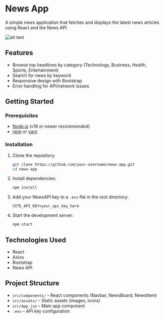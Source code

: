 # News App

A simple news application that fetches and displays the latest news articles using React and the News API.

![alt text](<Screenshot 2025-06-29 at 6.36.53 PM.png>)

## Features

- Browse top headlines by category (Technology, Business, Health, Sports, Entertainment)
- Search for news by keyword
- Responsive design with Bootstrap
- Error handling for API/network issues

## Getting Started

### Prerequisites

- [Node.js](https://nodejs.org/) (v18 or newer recommended)
- [npm](https://www.npmjs.com/) or [yarn](https://yarnpkg.com/)

### Installation

1. Clone the repository:
    ```bash
    git clone https://github.com/your-username/news-app.git
    cd news-app
    ```
2. Install dependencies:
    ```bash
    npm install
    ```
3. Add your NewsAPI key to a `.env` file in the root directory:
    ```
    VITE_API_KEY=your_api_key_here
    ```
4. Start the development server:
    ```bash
    npm start
    ```

## Technologies Used

- React
- Axios
- Bootstrap
- News API

## Project Structure

- `src/components/` – React components (Navbar, NewsBoard, NewsItem)
- `src/assets/` – Static assets (images, icons)
- `src/App.jsx` – Main app component
- `.env` – API key configuration
